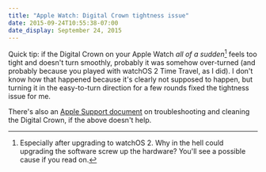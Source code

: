 ```yaml
---
title: "Apple Watch: Digital Crown tightness issue"
date: 2015-09-24T10:55:38-07:00
date_display: September 24, 2015
---
```


Quick tip: if the Digital Crown on your Apple Watch *all of a sudden*[^sudden] feels too tight and doesn't turn smoothly, probably it was somehow over-turned (and probably because you played with watchOS 2 Time Travel, as I did). I don't know how that happened because it's clearly not supposed to happen, but turning it in the easy-to-turn direction for a few rounds fixed the tightness issue for me.

There's also an [Apple Support document](https://support.apple.com/en-us/HT204639) on troubleshooting and cleaning the Digital Crown, if the above doesn't help.

[^sudden]: Especially after upgrading to watchOS 2. Why in the hell could upgrading the software screw up the hardware? You'll see a possible cause if you read on.
